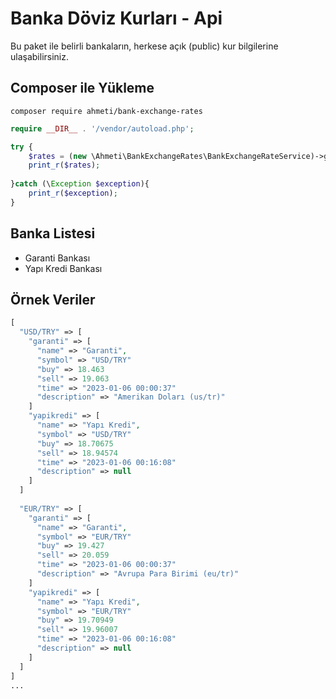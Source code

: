 # Banka Döviz Kurları - Api
Bu paket ile belirli bankaların, herkese açık (public) kur bilgilerine ulaşabilirsiniz.

## Composer ile Yükleme
```
composer require ahmeti/bank-exchange-rates
```

```php
require __DIR__ . '/vendor/autoload.php';

try {
    $rates = (new \Ahmeti\BankExchangeRates\BankExchangeRateService)->get();
    print_r($rates);
    
}catch (\Exception $exception){
    print_r($exception);
}
```

## Banka Listesi
- Garanti Bankası
- Yapı Kredi Bankası

## Örnek Veriler

```php
[
  "USD/TRY" => [
    "garanti" => [
      "name" => "Garanti",
      "symbol" => "USD/TRY"
      "buy" => 18.463
      "sell" => 19.063
      "time" => "2023-01-06 00:00:37"
      "description" => "Amerikan Doları (us/tr)"
    ]
    "yapikredi" => [
      "name" => "Yapı Kredi",
      "symbol" => "USD/TRY"
      "buy" => 18.70675
      "sell" => 18.94574
      "time" => "2023-01-06 00:16:08"
      "description" => null
    ]
  ]
  
  "EUR/TRY" => [
    "garanti" => [
      "name" => "Garanti",
      "symbol" => "EUR/TRY"
      "buy" => 19.427
      "sell" => 20.059
      "time" => "2023-01-06 00:00:37"
      "description" => "Avrupa Para Birimi (eu/tr)"
    ]
    "yapikredi" => [
      "name" => "Yapı Kredi",
      "symbol" => "EUR/TRY"
      "buy" => 19.70949
      "sell" => 19.96007
      "time" => "2023-01-06 00:16:08"
      "description" => null
    ]
  ]
]
...
```